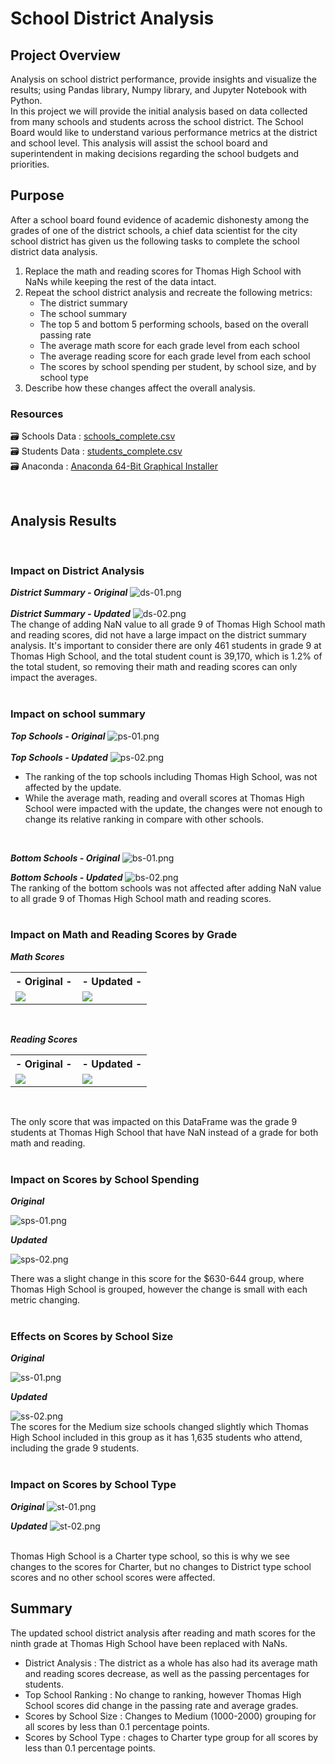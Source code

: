 # School District Analysis

## Project Overview

Analysis on school district performance, provide insights and visualize the results; using Pandas library, Numpy library, and Jupyter Notebook with Python.<br/>
In this project we will provide the initial analysis based on data collected from many schools and students across the school district.
The School Board would like to understand various performance metrics at the district and school level. This analysis will assist the school board and superintendent in making decisions regarding the school budgets and priorities.

## Purpose

After a school board found evidence of academic dishonesty among the grades of one of the district schools, a chief data scientist for the city school district has given us the following tasks to complete the school district data analysis.

1. Replace the math and reading scores for Thomas High School with NaNs while keeping the rest of the data intact.
2. Repeat the school district analysis and recreate the following metrics:
    - The district summary
    - The school summary
    - The top 5 and bottom 5 performing schools, based on the overall passing rate
    - The average math score for each grade level from each school
    - The average reading score for each grade level from each school
    - The scores by school spending per student, by school size, and by school type
3. Describe how these changes affect the overall analysis.

### Resources
:card_file_box: Schools Data : [schools_complete.csv](/Resources/schools_complete.csv)<br/>
:card_file_box: Students Data : [students_complete.csv](/Resources/students_complete.csv)<br/>
:card_file_box: Anaconda : [Anaconda 64-Bit Graphical Installer](https://www.anaconda.com/products/distribution)<br/>

<br/>

## Analysis Results 
<br/>

### Impact on District Analysis

 ***District Summary - Original***
 ![ds-01.png](/images/ds-01.png)
 <br/><br/>
 ***District Summary - Updated***
 ![ds-02.png](/images/ds-02.png) 
 <br/>
The change of adding NaN value to all grade 9 of Thomas High School math and reading scores, did not have a large impact on the district summary analysis. It's important to consider there are only 461 students in grade 9 at Thomas High School, and the total student count is 39,170, which is 1.2% of the total student, so removing their math and reading scores can only impact the averages. <br/>
<br/>


### Impact on school summary

***Top Schools - Original***
![ps-01.png](/images/ps-01.png)
<br/><br/>
***Top Schools - Updated***
![ps-02.png](/images/ps-02.png)

- The ranking of the top schools including Thomas High School, was not affected by the update.
- While the average math, reading and overall scores at Thomas High School were impacted with the update, the changes were not enough to change its relative ranking in compare with other schools.
<br/>

***Bottom Schools - Original***
![bs-01.png](/images/bs-01.png)

***Bottom Schools - Updated***
![bs-02.png](/images/bs-02.png)
<br/>
The ranking of the bottom schools was not affected after adding NaN value to all grade 9 of Thomas High School math and reading scores.
<br/>
<br/>

### Impact on Math and Reading Scores by Grade

***Math Scores***

<table>
  <tr>
    <th>- Original -</th>
    <th>- Updated -</th>
  </tr>
  <tr>
    <td><img src="images/ms-01.png"></td>
    <td><img src="images/ms-02.png"></td>
  </tr>
</table>

<br/>

***Reading Scores***

<table>
  <tr>
    <th>- Original -</th>
    <th>- Updated -</th>
  </tr>
  <tr>
    <td><img src="images/rs-01.png"></td>
    <td><img src="images/rs-02.png"></td>
  </tr>
</table>
<br/>

The only score that was impacted on this DataFrame was the grade 9 students at Thomas High School that have NaN instead of a grade for both math and reading.
<br/>
<br/>

### Impact on Scores by School Spending

***Original***

![sps-01.png](/images/sps-01.png)

***Updated***

![sps-02.png](/images/sps-02.png)
<br/>

There was a slight change in this score for the $630-644 group, where Thomas High School is grouped, however the change is small with each metric changing.
<br/>
<br/>


### Effects on Scores by School Size

***Original***

![ss-01.png](/images/ss-01.png)
<br/>

***Updated***

![ss-02.png](/images/ss-02.png)
<br/>
The scores for the Medium size schools changed slightly which Thomas High School included in this group as it has 1,635 students who attend, including the grade 9 students.
<br/>
<br/>

### Impact on Scores by School Type

***Original***
![st-01.png](/images/st-01.png)

***Updated***
![st-02.png](/images/st-02.png)

<br/>
Thomas High School is a Charter type school, so this is why we see changes to the scores for Charter, but no changes to District type school scores and no other school scores were affected.

## Summary
The updated school district analysis after reading and math scores for the ninth grade at Thomas High School have been replaced with NaNs.

- District Analysis : The district as a whole has also had its average math and reading scores decrease, as well as the passing percentages for students.
- Top School Ranking : No change to ranking, however Thomas High School scores did change in the passing rate and average grades.
- Scores by School Size : Changes to Medium (1000-2000) grouping for all scores by less than 0.1 percentage points.
- Scores by School Type : chages to Charter type group for all scores by less than 0.1 percentage points.
 

<br/>
